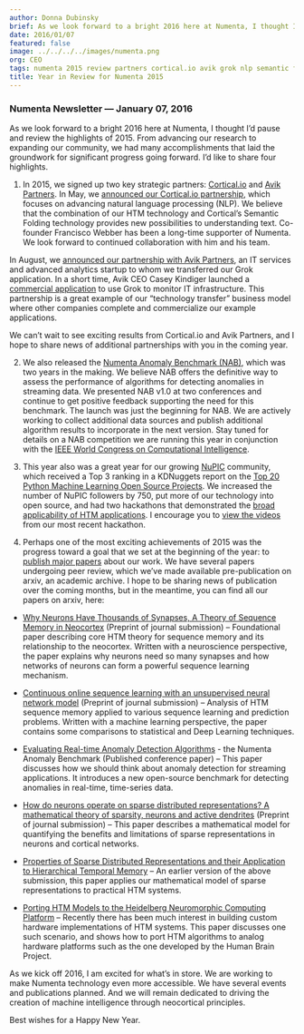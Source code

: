 ```yaml
---
author: Donna Dubinsky
brief: As we look forward to a bright 2016 here at Numenta, I thought I’d pause and review the highlights of 2015.  From advancing our research to expanding our community, we had many accomplishments that laid the groundwork for significant
date: 2016/01/07
featured: false
image: ../../../../images/numenta.png
org: CEO
tags: numenta 2015 review partners cortical.io avik grok nlp semantic folding nab numenta anomaly benchmark
title: Year in Review for Numenta 2015
---
```


### Numenta Newsletter &mdash; January 07, 2016

As we look forward to a bright 2016 here at Numenta, I thought I’d pause and
review the highlights of 2015.  From advancing our research to expanding our
community, we had many accomplishments that laid the groundwork for significant
progress going forward. I’d like to share four highlights.

1. In 2015, we signed up two key strategic partners:
  [Cortical.io](http://www.cortical.io/) and
  [Avik Partners](http://www.grokstream.com/#home).  In May, we
  [announced our Cortical.io partnership](http://numenta.com/press/numenta-and-cortical-io-form-strategic-partnership.html),
  which focuses on advancing natural language processing (NLP).  We believe that
  the combination of our HTM technology and Cortical’s Semantic Folding
  technology provides new possibilities to understanding text.  Co-founder
  Francisco Webber has been a long-time supporter of Numenta. We look forward to
  continued collaboration with him and his team.

  In August, we
  [announced our partnership with Avik Partners](http://numenta.com/press/numenta-announces-licensing-of-grok-for-it-to-avik-partners.html),
  an IT services and advanced analytics startup to whom we transferred our Grok
  application.  In a short time, Avik CEO Casey Kindiger launched a
  [commercial application](http://www.grokstream.com/#home) to use Grok to
  monitor IT infrastructure. This partnership is a great example of our
  “technology transfer” business model where other companies complete and
  commercialize our example applications.

  We can’t wait to see exciting results from Cortical.io and Avik Partners, and
  I hope to share news of additional partnerships with you in the coming year.

2. We also released the
  [Numenta Anomaly Benchmark (NAB)](http://numenta.com/numenta-anomaly-benchmark/),
  which was two years in the making.  We believe NAB offers the definitive way
  to assess the performance of algorithms for detecting anomalies in streaming
  data.  We presented NAB v1.0 at two conferences and continue to get positive
  feedback supporting the need for this benchmark. The launch was just the
  beginning for NAB. We are actively working to collect additional data sources
  and publish additional algorithm results to incorporate in the next version.
  Stay tuned for details on a NAB competition we are running this year in
  conjunction with the
  [IEEE World Congress on Computational Intelligence](http://www.wcci2016.org/programs.php?id=home).

3. This year also was a great year for our growing [NuPIC](http://numenta.org/)
  community, which received a Top 3 ranking in a KDNuggets report on the
  [Top 20 Python Machine Learning Open Source Projects](http://www.kdnuggets.com/2015/06/top-20-python-machine-learning-open-source-projects.html).
  We increased the number of NuPIC followers by 750, put more of our technology
  into open source, and had two hackathons that demonstrated the
  [broad applicability of HTM applications](http://numenta.com/blog/htm-challenge-2015-results.html).
  I encourage you to
  [view the videos](https://www.youtube.com/playlist?list=PL3yXMgtrZmDqZc2m7qI3Kkbmxechp2-Zs)
  from our most recent hackathon.  

4. Perhaps one of the most exciting achievements of 2015 was the progress toward
  a goal that we set at the beginning of the year: to [publish major papers](/papers/) about our work.
  We have several papers undergoing peer review, which we’ve  made available
  pre-publication on arxiv, an academic archive. I hope to be  sharing news of
  publication over the coming months, but in the meantime, you  can find all our
  papers on arxiv, here:   

  * [Why Neurons Have Thousands of Synapses, A Theory of Sequence Memory in Neocortex](http://arxiv.org/abs/1511.00083)
    (Preprint of journal submission) – Foundational paper describing core HTM
    theory for sequence memory and its relationship to the neocortex. Written
    with a neuroscience perspective, the paper explains why neurons need so many
    synapses and how networks of neurons can form a powerful sequence learning
    mechanism.

  * [Continuous online sequence learning with an unsupervised neural network model](http://arxiv.org/abs/1512.05463)
    (Preprint of journal submission) – Analysis of HTM sequence memory applied
    to various sequence learning and prediction problems. Written with a machine
    learning perspective, the paper contains some comparisons to statistical and
    Deep Learning techniques.

  * [Evaluating Real-time Anomaly Detection Algorithms](http://arxiv.org/abs/1510.03336) -
    the Numenta Anomaly Benchmark  (Published conference paper) – This paper
    discusses how we should think about anomaly detection for streaming
    applications. It introduces a new open-source benchmark for detecting
    anomalies in real-time, time-series data.

  * [How do neurons operate on sparse distributed representations? A mathematical theory of sparsity, neurons and active dendrites](http://arxiv.org/abs/1601.00720)
    (Preprint of journal submission) – This paper describes a mathematical model
    for quantifying the benefits and limitations of sparse representations in
    neurons and cortical networks.

  * [Properties of Sparse Distributed Representations and their Application to Hierarchical Temporal Memory](http://arxiv.org/abs/1503.07469) –
    An earlier version of the above submission, this paper applies our
    mathematical model of sparse representations to practical HTM systems.

  * [Porting HTM Models to the Heidelberg Neuromorphic Computing Platform](http://arxiv.org/abs/1505.02142) –
    Recently there has been much interest in building custom hardware
    implementations of HTM systems. This paper discusses one such scenario, and
    shows how to port HTM algorithms to analog hardware platforms such as the
    one developed by the Human Brain Project.

As we kick off 2016, I am excited for what’s in store.  We are working to make
Numenta technology even more accessible. We have several events and publications
planned. And we will remain dedicated to driving the creation of machine
intelligence through neocortical principles.  

Best wishes for a Happy New Year.
